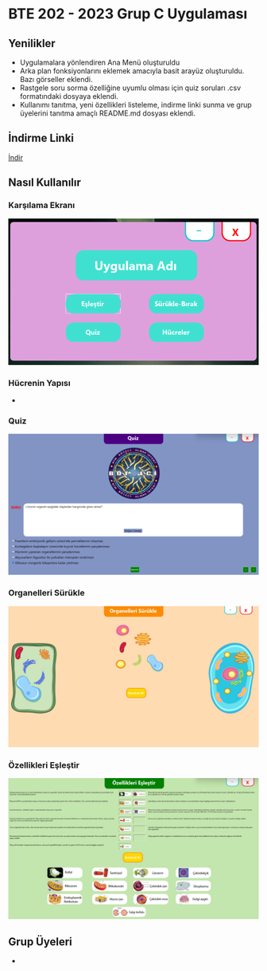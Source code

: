 # BTE 202 - 2023 Grup C Uygulaması
## Yenilikler

- Uygulamalara yönlendiren Ana Menü oluşturuldu
- Arka plan fonksiyonlarını eklemek amacıyla basit arayüz oluşturuldu. Bazı görseller eklendi.
- Rastgele soru sorma özelliğine uyumlu olması için quiz soruları .csv formatındaki dosyaya eklendi.
- Kullanımı tanıtma, yeni özellikleri listeleme, indirme linki sunma ve grup üyelerini tanıtma amaçlı README.md dosyası eklendi.
## İndirme Linki
[İndir](https://github.com/the-woose/BTE-202-2023-Grup-C-Uygulamasi/releases/download/v0.1/BTE.202.-.2023.Grup.C.Uygulamasi.exe)
## Nasıl Kullanılır
### Karşılama Ekranı
![karsilama](./Screenshots/MainMenu.png)
### Hücrenin Yapısı
- 
### Quiz
![quiz](./Screenshots/FormQuiz.png)
### Organelleri Sürükle
![surukle](./Screenshots/FormSurukle.png)
### Özellikleri Eşleştir
![eslestir](./Screenshots/FormEslestir.png)
## Grup Üyeleri
-
